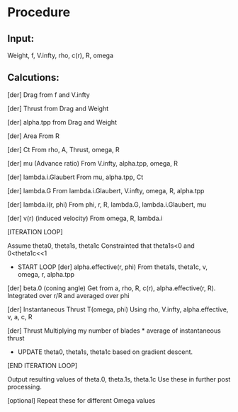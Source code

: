 # Procedure

## Input:
Weight, f, V.infty, rho, c(r), R, omega

[internal input]: phi
## Calcutions:

[der] Drag
from f and V.infty

[der] Thrust
from Drag and Weight

[der] alpha.tpp
from Drag and Weight

[der] Area
From R

[der] Ct
From rho, A, Thrust, omega, R

[der] mu (Advance ratio)
From V.infty, alpha.tpp, omega, R

[der] lambda.i.Glaubert
From mu, alpha.tpp, Ct

[der] lambda.G
From lambda.i.Glaubert, V.infty, omega, R, alpha.tpp

[der] lambda.i(r, phi)
From phi, r, R, lambda.G, lambda.i.Glaubert, mu

[der] v(r) (induced velocity)
From omega, R, lambda.i

[ITERATION LOOP]

Assume theta0, theta1s, theta1c
Constrainted that theta1s<0 and 0<theta1c<<1

- START LOOP
[der] alpha.effective(r, phi)
From theta1s, theta1c, v, omega, r, alpha.tpp

[der] beta.0 (coning angle)
Get from a, rho, R, c(r), alpha.effective(r, R). Integrated over r/R and averaged over phi

[der] Instantaneous Thrust T(omega, phi)
Using rho, V.infty, alpha.effective, v, a, c, R

[der] Thrust
Multiplying my number of blades * average of instantaneous thrust
- UPDATE theta0, theta1s, theta1c based on gradient descent.

[END ITERATION LOOP]

Output resulting values of theta.0, theta.1s, theta.1c
Use these in further post processing.

[optional] Repeat these for different Omega values




